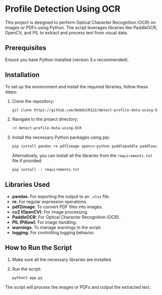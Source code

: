 # Profile Detection Using OCR

This project is designed to perform Optical Character Recognition (OCR) on images or PDFs using Python. The script leverages libraries like PaddleOCR, OpenCV, and PIL to extract and process text from visual data.

## Prerequisites

Ensure you have Python installed (version 3.x recommended).

## Installation

To set up the environment and install the required libraries, follow these steps:

1. Clone the repository:

    ```bash
    git clone https://github.com/Debdut0122/detect-profile-data-using-OCR.git
    ```

2. Navigate to the project directory:

    ```bash
    cd detect-profile-data-using-OCR
    ```

3. Install the necessary Python packages using pip:

    ```bash
    pip install pandas re pdf2image opencv-python paddlepaddle paddleocr pillow flutter
    ```

    Alternatively, you can install all the libraries from the `requirements.txt` file if provided:

    ```bash
    pip install -r requirements.txt
    ```

## Libraries Used

- **pandas**: For exporting the output to an `.xlsx` file.
- **re**: For regular expression operations.
- **pdf2image**: To convert PDF files into images.
- **cv2 (OpenCV)**: For image processing.
- **PaddleOCR**: For Optical Character Recognition (OCR).
- **PIL (Pillow)**: For image handling.
- **warnings**: To manage warnings in the script.
- **logging**: For controlling logging behavior.

## How to Run the Script

1. Make sure all the necessary libraries are installed.

2. Run the script:

    ```bash
    python3 app.py
    ```

The script will process the images or PDFs and output the extracted text.
